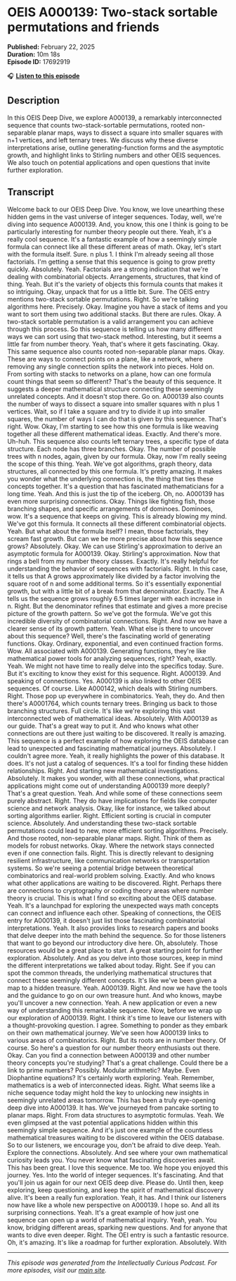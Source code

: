 # OEIS A000139: Two-stack sortable permutations and friends

**Published:** February 22, 2025  
**Duration:** 10m 18s  
**Episode ID:** 17692919

🎧 **[Listen to this episode](https://intellectuallycurious.buzzsprout.com/2529712/episodes/17692919-oeis-a000139-two-stack-sortable-permutations-and-friends)**

## Description

In this OEIS Deep Dive, we explore A000139, a remarkably interconnected sequence that counts two-stack-sortable permutations, rooted non-separable planar maps, ways to dissect a square into smaller squares with n+1 vertices, and left ternary trees. We discuss why these diverse interpretations arise, outline generating-function forms and the asymptotic growth, and highlight links to Stirling numbers and other OEIS sequences. We also touch on potential applications and open questions that invite further exploration.

## Transcript

Welcome back to our OEIS Deep Dive. You know, we love unearthing these hidden gems in the vast universe of integer sequences. Today, well, we're diving into sequence A000139. And, you know, this one I think is going to be particularly interesting for number theory people out there. Yeah, it's a really cool sequence. It's a fantastic example of how a seemingly simple formula can connect like all these different areas of math. Okay, let's start with the formula itself. Sure. n plus 1. I think I'm already seeing all those factorials. I'm getting a sense that this sequence is going to grow pretty quickly. Absolutely. Yeah. Factorials are a strong indication that we're dealing with combinatorial objects. Arrangements, structures, that kind of thing. Yeah. But it's the variety of objects this formula counts that makes it so intriguing. Okay, unpack that for us a little bit. Sure. The OEIS entry mentions two-stack sortable permutations. Right. So we're talking algorithms here. Precisely. Okay. Imagine you have a stack of items and you want to sort them using two additional stacks. But there are rules. Okay. A two-stack sortable permutation is a valid arrangement you can achieve through this process. So this sequence is telling us how many different ways we can sort using that two-stack method. Interesting, but it seems a little far from number theory. Yeah, that's where it gets fascinating. Okay. This same sequence also counts rooted non-separable planar maps. Okay. These are ways to connect points on a plane, like a network, where removing any single connection splits the network into pieces. Hold on. From sorting with stacks to networks on a plane, how can one formula count things that seem so different? That's the beauty of this sequence. It suggests a deeper mathematical structure connecting these seemingly unrelated concepts. And it doesn't stop there. Go on. A000139 also counts the number of ways to dissect a square into smaller squares with n plus 1 vertices. Wait, so if I take a square and try to divide it up into smaller squares, the number of ways I can do that is given by this sequence. That's right. Wow. Okay, I'm starting to see how this one formula is like weaving together all these different mathematical ideas. Exactly. And there's more. Uh-huh. This sequence also counts left ternary trees, a specific type of data structure. Each node has three branches. Okay. The number of possible trees with n nodes, again, given by our formula. Okay, now I'm really seeing the scope of this thing. Yeah. We've got algorithms, graph theory, data structures, all connected by this one formula. It's pretty amazing. It makes you wonder what the underlying connection is, the thing that ties these concepts together. It's a question that has fascinated mathematicians for a long time. Yeah. And this is just the tip of the iceberg. Oh, no. A000139 has even more surprising connections. Okay. Things like fighting fish, those branching shapes, and specific arrangements of dominoes. Dominoes, wow. It's a sequence that keeps on giving. This is already blowing my mind. We've got this formula. It connects all these different combinatorial objects. Yeah. But what about the formula itself? I mean, those factorials, they scream fast growth. But can we be more precise about how this sequence grows? Absolutely. Okay. We can use Stirling's approximation to derive an asymptotic formula for A000139. Okay. Stirling's approximation. Now that rings a bell from my number theory classes. Exactly. It's really helpful for understanding the behavior of sequences with factorials. Right. In this case, it tells us that A grows approximately like divided by a factor involving the square root of n and some additional terms. So it's essentially exponential growth, but with a little bit of a break from that denominator. Exactly. The A tells us the sequence grows roughly 6.5 times larger with each increase in n. Right. But the denominator refines that estimate and gives a more precise picture of the growth pattern. So we've got the formula. We've got this incredible diversity of combinatorial connections. Right. And now we have a clearer sense of its growth pattern. Yeah. What else is there to uncover about this sequence? Well, there's the fascinating world of generating functions. Okay. Ordinary, exponential, and even continued fraction forms. Wow. All associated with A000139. Generating functions, they're like mathematical power tools for analyzing sequences, right? Yeah, exactly. Yeah. We might not have time to really delve into the specifics today. Sure. But it's exciting to know they exist for this sequence. Right. A000139. And speaking of connections. Yes. A000139 is also linked to other OEIS sequences. Of course. Like A000142, which deals with Stirling numbers. Right. Those pop up everywhere in combinatorics. Yeah, they do. And then there's A0001764, which counts ternary trees. Bringing us back to those branching structures. Full circle. It's like we're exploring this vast interconnected web of mathematical ideas. Absolutely. With A000139 as our guide. That's a great way to put it. And who knows what other connections are out there just waiting to be discovered. It really is amazing. This sequence is a perfect example of how exploring the OEIS database can lead to unexpected and fascinating mathematical journeys. Absolutely. I couldn't agree more. Yeah, it really highlights the power of this database. It does. It's not just a catalog of sequences. It's a tool for finding these hidden relationships. Right. And starting new mathematical investigations. Absolutely. It makes you wonder, with all these connections, what practical applications might come out of understanding A000139 more deeply? That's a great question. Yeah. And while some of these connections seem purely abstract. Right. They do have implications for fields like computer science and network analysis. Okay, like for instance, we talked about sorting algorithms earlier. Right. Efficient sorting is crucial in computer science. Absolutely. And understanding these two-stack sortable permutations could lead to new, more efficient sorting algorithms. Precisely. And those rooted, non-separable planar maps. Right. Think of them as models for robust networks. Okay. Where the network stays connected even if one connection fails. Right. This is directly relevant to designing resilient infrastructure, like communication networks or transportation systems. So we're seeing a potential bridge between theoretical combinatorics and real-world problem solving. Exactly. And who knows what other applications are waiting to be discovered. Right. Perhaps there are connections to cryptography or coding theory areas where number theory is crucial. This is what I find so exciting about the OEIS database. Yeah. It's a launchpad for exploring the unexpected ways math concepts can connect and influence each other. Speaking of connections, the OEIS entry for A000139, it doesn't just list those fascinating combinatorial interpretations. Yeah. It also provides links to research papers and books that delve deeper into the math behind the sequence. So for those listeners that want to go beyond our introductory dive here. Oh, absolutely. Those resources would be a great place to start. A great starting point for further exploration. Absolutely. And as you delve into those sources, keep in mind the different interpretations we talked about today. Right. See if you can spot the common threads, the underlying mathematical structures that connect these seemingly different concepts. It's like we've been given a map to a hidden treasure. Yeah. A000139. Right. And now we have the tools and the guidance to go on our own treasure hunt. And who knows, maybe you'll uncover a new connection. Yeah. A new application or even a new way of understanding this remarkable sequence. Now, before we wrap up our exploration of A000139. Right. I think it's time to leave our listeners with a thought-provoking question. I agree. Something to ponder as they embark on their own mathematical journey. We've seen how A000139 links to various areas of combinatorics. Right. But its roots are in number theory. Of course. So here's a question for our number theory enthusiasts out there. Okay. Can you find a connection between A000139 and other number theory concepts you're studying? That's a great challenge. Could there be a link to prime numbers? Possibly. Modular arithmetic? Maybe. Even Diophantine equations? It's certainly worth exploring. Yeah. Remember, mathematics is a web of interconnected ideas. Right. What seems like a niche sequence today might hold the key to unlocking new insights in seemingly unrelated areas tomorrow. This has been a truly eye-opening deep dive into A000139. It has. We've journeyed from pancake sorting to planar maps. Right. From data structures to asymptotic formulas. Yeah. We even glimpsed at the vast potential applications hidden within this seemingly simple sequence. And it's just one example of the countless mathematical treasures waiting to be discovered within the OEIS database. So to our listeners, we encourage you, don't be afraid to dive deep. Yeah. Explore the connections. Absolutely. And see where your own mathematical curiosity leads you. You never know what fascinating discoveries await. This has been great. I love this sequence. Me too. We hope you enjoyed this journey. Yes. Into the world of integer sequences. It's fascinating. And that you'll join us again for our next OEIS deep dive. Please do. Until then, keep exploring, keep questioning, and keep the spirit of mathematical discovery alive. It's been a really fun exploration. Yeah, it has. And I think our listeners now have like a whole new perspective on A000139. I hope so. And all its surprising connections. Yeah. It's a great example of how just one sequence can open up a world of mathematical inquiry. Yeah, yeah. You know, bridging different areas, sparking new questions. And for anyone that wants to dive even deeper. Right. The OEI entry is such a fantastic resource. Oh, it's amazing. It's like a roadmap for further exploration. Absolutely. With

---
*This episode was generated from the Intellectually Curious Podcast. For more episodes, visit our [main site](https://intellectuallycurious.buzzsprout.com).*
